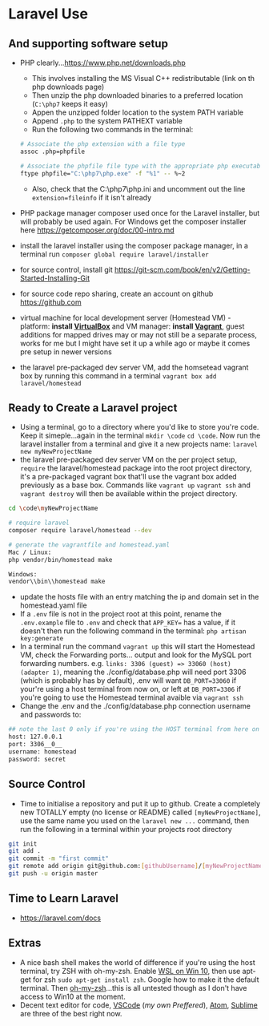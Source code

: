 # Laravel Use

## And supporting software setup

* PHP clearly...<https://www.php.net/downloads.php>
  * This involves installing the MS Visual C++ redistributable (link on th php downloads page)
  * Then unzip the php downloaded binaries to a preferred location (`C:\php7` keeps it easy)
  * Appen the unzipped folder location to the system PATH variable
  * Append `.php` to the system PATHEXT variable
  * Run the following two commands in the terminal:

  ```bash
  # Associate the php extension with a file type
  assoc .php=phpfile

  # Associate the phpfile file type with the appropriate php executable
  ftype phpfile="C:\php7\php.exe" -f "%1" -- %~2
  ```

  * Also, check that  the C:\php7\php.ini and uncomment out the line `extension=fileinfo` if it isn't already

* PHP package manager composer used once for the Laravel installer, but will probably be used again. For Windows get the composer installer here <https://getcomposer.org/doc/00-intro.md>
* install the laravel installer using the composer package manager, in a terminal run `composer global require laravel/installer`
* for source control, install git <https://git-scm.com/book/en/v2/Getting-Started-Installing-Git>
* for source code repo sharing, create an account on github <https://github.com>
* virtual machine for local development server (Homestead VM) - platform: **install [VirtualBox](https://www.virtualbox.org/wiki/Downloads)** and VM manager: **install [Vagrant](https://www.vagrantup.com/downloads.html)**, guest additions for mapped drives may or may not still be a separate process, works for me but I might have set it up a while ago or maybe it comes pre setup in newer versions
* the laravel pre-packaged dev server VM, add the homsetead vagrant box by running this command in a terminal `vagrant box add laravel/homestead`

## Ready to Create a Laravel project

* Using a terminal, go to a directory where you'd like to store you're code. Keep it simeple...again in the terminal `mkdir \code` `cd \code`. Now run the laravel installer from a terminal and give it a new projects name: `laravel new myNewProjectName`
* the laravel pre-packaged dev server VM on the per project setup, `require` the laravel/homestead package into the root project directory, it's a pre-packaged vagrant box that'll use the vagrant box added previously as a base box. Commands like `vagrant up` `vagrant ssh` and `vagrant destroy` will then be available within the project directory.

```bash
cd \code\myNewProjectName

# require laravel
composer require laravel/homestead --dev

# generate the vagrantfile and homestead.yaml
Mac / Linux:
php vendor/bin/homestead make

Windows:
vendor\\bin\\homestead make
```

* update the hosts file with an entry matching the ip and domain set in the homestead.yaml file
* If a `.env` file is not in the project root at this point, rename the `.env.example` file to `.env` and check that `APP_KEY=` has a value, if it doesn't then run the following command in the terminal: `php artisan key:generate`
* In a terminal run the command `vagrant up` this will start the Homestead VM, check the Forwarding ports... output and look for the MySQL port forwarding numbers. e.g. `links: 3306 (guest) => 33060 (host) (adapter 1)`, meaning the ./config/database.php will need port 3306 (which is probably has by default), .env will want `DB_PORT=33060` if your're using a host terminal from now on, or left at `DB_PORT=3306` if you're going to use the Homestead terminal avaible via `vagrant ssh`
* Change the .env and the ./config/database.php connection username and passwords to:

```bash
## note the last 0 only if you're using the HOST terminal from here on for migrations etc.
host: 127.0.0.1
port: 3306__0__
username: homestead
password: secret
```

## Source Control

* Time to initialise a repository and put it up to github. Create a completely new TOTALLY empty (no license or README) called `[myNewProjectName]`, use the same name you used on the `laravel new ...` command, then run the following in a terminal within your projects root directory

```bash
git init
git add .
git commit -m "first commit"
git remote add origin git@github.com:[githubUsername]/[myNewProjectName]
git push -u origin master
```

## Time to Learn Laravel

* <https://laravel.com/docs>

## Extras

* A nice bash shell makes the world of difference if you're using the host terminal, try ZSH with oh-my-zsh. Enable [WSL on Win 10](https://docs.microsoft.com/en-us/windows/wsl/install-win10), then use apt-get for zsh `sudo apt-get install zsh`. Google how to make it the default terminal. Then [oh-my-zsh](https://github.com/robbyrussell/oh-my-zsh)...this is all untested though as I don't have access to Win10 at the moment.
* Decent text editor for code, [VSCode](https://code.visualstudio.com/Download) (_my own Preffered_), [Atom](https://flight-manual.atom.io/getting-started/sections/installing-atom/), [Sublime](https://www.sublimetext.com/3) are three of the best right now.
